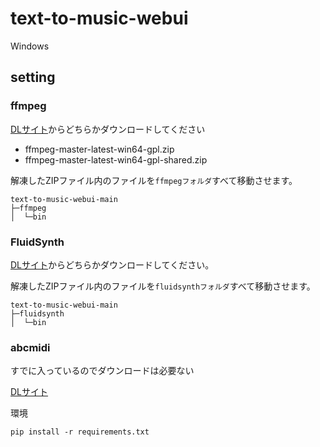 # text-to-music-webui

Windows

<!-- 
以下のものを利用します
- ffmpeg
    - https://www.ffmpeg.org/download.html
- FluidSynth
    - https://github.com/FluidSynth/fluidsynth/releases
- abcmidi
    - [github](https://github.com/sshlien/abcmidi)
    - [オリジナル](https://abc.sourceforge.net/abcMIDI/original/)
    - [DLサイト](https://abcplus.sourceforge.net/#abcmidi)
    - [インストール方法](https://mahoroba.logical-arts.jp/archives/1865)
-->

## setting

### ffmpeg

[DLサイト](https://github.com/BtbN/FFmpeg-Builds/releases)からどちらかダウンロードしてください
- ffmpeg-master-latest-win64-gpl.zip
- ffmpeg-master-latest-win64-gpl-shared.zip

解凍したZIPファイル内のファイルを`ffmpegフォルダ`すべて移動させます。

```
text-to-music-webui-main
├─ffmpeg
│  └─bin
```

### FluidSynth

[DLサイト](https://github.com/FluidSynth/fluidsynth/releases)からどちらかダウンロードしてください。

解凍したZIPファイル内のファイルを`fluidsynthフォルダ`すべて移動させます。

```
text-to-music-webui-main
├─fluidsynth
│  └─bin
```

### abcmidi

すでに入っているのでダウンロードは必要ない

[DLサイト](https://abcplus.sourceforge.net/#abcmidi)

<!--
[DLサイト](https://abcplus.sourceforge.net/#abcmidi)からどちらかダウンロードしてください。

解凍したZIPファイル内のファイルを`abc2midiフォルダ`に移動させます。

```
text-to-music-webui-main
├─abc2midi
```
-->

環境
```
pip install -r requirements.txt
```
